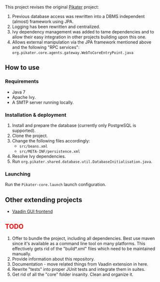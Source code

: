 This project revises the original [Pikater](https://github.com/peskk3am/pikater4) project:

1. Previous database access was rewritten into a DBMS independent (almost) framework using JPA.
2. Logging has been rewritten and centralized.
3. Ivy dependency management was added to tame dependencies and to allow their easy integration in other projects building upon this one.
4. Allows external manipulation via the JPA framework mentioned above and the following "RPC services":  
`org.pikater.core.agents.gateway.WebToCoreEntryPoint.java`

## How to use

### Requirements

* Java 7
* Apache Ivy.
* A SMTP server running locally.

### Installation & deployment

1. Install and prepare the database (currently only PostgreSQL is supported).
2. Clone the project.
3. Change the following files accordingly:
	* `src/beans.xml`
	* `src/META-INF/persistence.xml`
4. Resolve Ivy dependencies.
5. Run `org.pikater.shared.database.util.DatabaseInitialisation.java`.

### Launching

Run the `Pikater-core.launch` launch configuration.

## Other extending projects

* [Vaadin GUI frontend](https://github.com/SkyCrawl/pikater-vaadin)

## <font color="red">TODO</font>

1. Offer to bundle the project, including all dependencies. Best use maven since it's available as a command line tool on many platforms. This effectively gets rid of the "build*.xml" files which need to be maintained manually.
2. Provide information about this repository.
3. Documentation - move related things from Vaadin extension in here.
4. Rewrite "tests" into proper JUnit tests and integrate them in suites.
5. Get rid of all the "core" folder insanity. Clean and organize it.